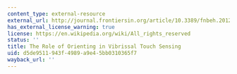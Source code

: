 ```yaml
---
content_type: external-resource
external_url: http://journal.frontiersin.org/article/10.3389/fnbeh.2012.00039/full
has_external_license_warning: true
license: https://en.wikipedia.org/wiki/All_rights_reserved
status: ''
title: The Role of Orienting in Vibrissal Touch Sensing
uid: d5de9511-943f-4989-a9e4-5bb0310365f7
wayback_url: ''
---
```

